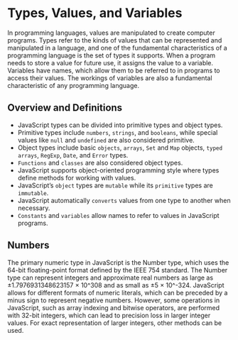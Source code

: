 # Types, Values, and Variables
In programming languages, values are manipulated to create computer programs. Types refer to the kinds of values that can be represented and manipulated in a language, and one of the fundamental characteristics of a programming language is the set of types it supports. When a program needs to store a value for future use, it assigns the value to a variable. Variables have names, which allow them to be referred to in programs to access their values. The workings of variables are also a fundamental characteristic of any programming language.

## Overview and Definitions
* JavaScript types can be divided into primitive types and object types.
* Primitive types include `numbers`, `strings`, and `booleans`, while special values like `null` and `undefined` are also considered primitive.
* Object types include basic `objects`, `arrays`, `Set` and `Map` objects, `typed arrays`, `RegExp`, `Date`, and `Error` types.
* `Functions` and `classes` are also considered object types.
* JavaScript supports object-oriented programming style where types define methods for working with values.
* JavaScript’s `object` types are `mutable` while its `primitive` types are `immutable`.
* JavaScript automatically `converts` values from one type to another when necessary.
* `Constants` and `variables` allow names to refer to values in JavaScript programs.

## Numbers
The primary numeric type in JavaScript is the Number type, which uses the 64-bit floating-point format defined by the IEEE 754 standard. The Number type can represent integers and approximate real numbers as large as ±1.7976931348623157 × 10^308 and as small as ±5 × 10^-324. JavaScript allows for different formats of numeric literals, which can be preceded by a minus sign to represent negative numbers. However, some operations in JavaScript, such as array indexing and bitwise operators, are performed with 32-bit integers, which can lead to precision loss in larger integer values. For exact representation of larger integers, other methods can be used.

